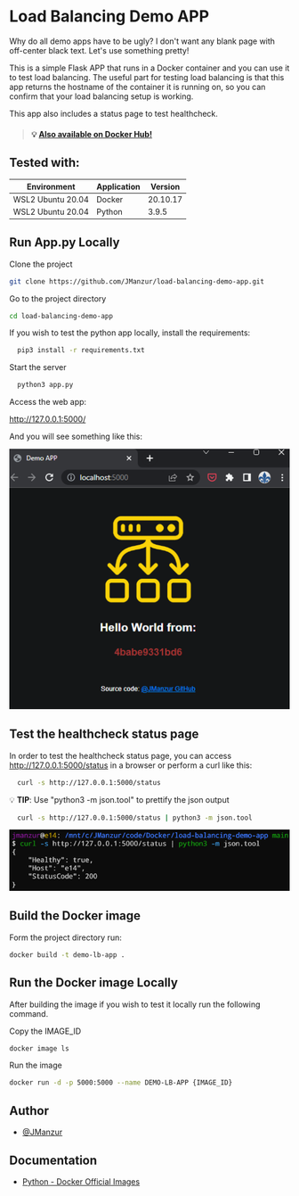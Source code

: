 # Load Balancing Demo APP

Why do all demo apps have to be ugly? I don't want any blank page with off-center black text. Let's use something pretty!

This is a simple Flask APP that runs in a Docker container and you can use it to test load balancing. The useful part for testing load balancing is that this app returns the hostname of the container it is running on, so you can confirm that your load balancing setup is working.

This app also includes a status page to test healthcheck.

> #### :bulb: [Also available on Docker Hub!](https://hub.docker.com/r/jmanzur/demo-lb-app)


## Tested with: 

| Environment | Application | Version  |
| ----------------- |-----------|---------|
| WSL2 Ubuntu 20.04 | Docker | 20.10.17  |
| WSL2 Ubuntu 20.04 | Python | 3.9.5 |

## Run App.py Locally

Clone the project

```bash
git clone https://github.com/JManzur/load-balancing-demo-app.git
```

Go to the project directory

```bash
cd load-balancing-demo-app
```

If you wish to test the python app locally, install the requirements:

```bash
  pip3 install -r requirements.txt
```

Start the server

```bash
  python3 app.py
```

Access the web app:

http://127.0.0.1:5000/

And you will see something like this:

![App Screenshot](./images/lb_demo_app.png)

## Test the healthcheck status page

In order to test the healthcheck status page, you can access http://127.0.0.1:5000/status in a browser or perform a curl like this:

```bash
  curl -s http://127.0.0.1:5000/status
```

:bulb: **TIP**: Use "python3 -m json.tool" to prettify the json output

```bash
  curl -s http://127.0.0.1:5000/status | python3 -m json.tool
```

![App Screenshot](./images/lb_demo_app_status.png)

## Build the Docker image 

Form the project directory run:

```bash
docker build -t demo-lb-app .
```

## Run the Docker image Locally

After building the image if you wish to test it locally run the following command.

Copy the IMAGE_ID
```bash
docker image ls
```

Run the image
```bash
docker run -d -p 5000:5000 --name DEMO-LB-APP {IMAGE_ID}
```

## Author

- [@JManzur](https://jmanzur.com)

  
## Documentation

- [Python - Docker Official Images](https://hub.docker.com/_/python)